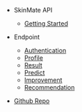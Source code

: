 - SkinMate API

  - [Getting Started]()

- Endpoint

  - [Authentication](authentication.md)
  - [Profile]()
  - [Result]()
  - [Predict]()
  - [Improvement]()
  - [Recommendation]()

- [Github Repo]()